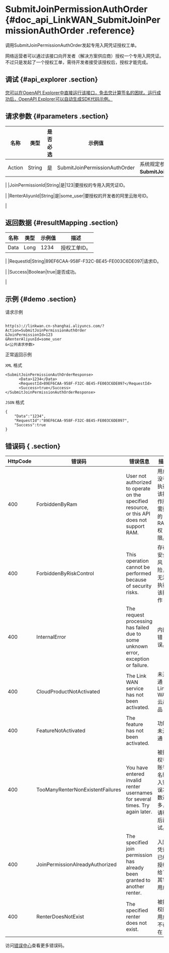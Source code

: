 # SubmitJoinPermissionAuthOrder {#doc_api_LinkWAN_SubmitJoinPermissionAuthOrder .reference}

调用SubmitJoinPermissionAuthOrder发起专用入网凭证授权工单。

网络运营者可以通过该接口向开发者（解决方案供应商）授权一个专用入网凭证。不过只是发起了一个授权工单，需待开发者接受该授权后，授权才能完成。

## 调试 {#api_explorer .section}

[您可以在OpenAPI Explorer中直接运行该接口，免去您计算签名的困扰。运行成功后，OpenAPI Explorer可以自动生成SDK代码示例。](https://api.aliyun.com/#product=LinkWAN&api=SubmitJoinPermissionAuthOrder&type=RPC&version=2018-12-30)

## 请求参数 {#parameters .section}

|名称|类型|是否必选|示例值|描述|
|--|--|----|---|--|
|Action|String|是|SubmitJoinPermissionAuthOrder|系统规定参数。取值：**SubmitJoinPermissionAuthOrder**。

 |
|JoinPermissionId|String|是|123|要授权的专用入网凭证ID。

 |
|RenterAliyunId|String|是|some\_user|要授权的开发者的阿里云账号ID。

 |

## 返回数据 {#resultMapping .section}

|名称|类型|示例值|描述|
|--|--|---|--|
|Data|Long|1234|授权工单ID。

 |
|RequestId|String|89EF6CAA-958F-F32C-BE45-FE003C6DE097|请求ID。

 |
|Success|Boolean|true|是否成功。

 |

## 示例 {#demo .section}

请求示例

``` {#request_demo}

http(s)://linkwan.cn-shanghai.aliyuncs.com/?Action=SubmitJoinPermissionAuthOrder
&JoinPermissionId=123
&RenterAliyunId=some_user
&<公共请求参数>

```

正常返回示例

`XML` 格式

``` {#xml_return_success_demo}
<SubmitJoinPermissionAuthOrderResponse>
      <Data>1234</Data>
      <RequestId>89EF6CAA-958F-F32C-BE45-FE003C6DE097</RequestId>
      <Success>true</Success>
</SubmitJoinPermissionAuthOrderResponse>
```

`JSON` 格式

``` {#json_return_success_demo}
{
	"Data":"1234",
	"RequestId":"89EF6CAA-958F-F32C-BE45-FE003C6DE097",
	"Success":true
}
```

## 错误码 { .section}

|HttpCode|错误码|错误信息|描述|
|--------|---|----|--|
|400|ForbiddenByRam|User not authorized to operate on the specified resource, or this API does not support RAM.|用户没有执行该操作所需要的RAM权限。|
|400|ForbiddenByRiskControl|This operation cannot be performed because of security risks.|存在安全风险，无法执行该操作|
|400|InternalError|The request processing has failed due to some unknown error, exception or failure.|内部错误。|
|400|CloudProductNotActivated|The Link WAN service has not been activated.|未开通 Link WAN 云产品|
|400|FeatureNotActivated|The feature has not been activated.|功能未开通|
|400|TooManyRenterNonExistentFailures|You have entered invalid renter usernames for several times. Try again later.|被授权者账号名输入错误次数过多，请稍后再试。|
|400|JoinPermissionAlreadyAuthorized|The specified join permission has already been granted to another renter.|入网凭证已经授权给了其它用户|
|400|RenterDoesNotExist|The specified renter does not exist.|被授权的用户不存在|

访问[错误中心](https://error-center.aliyun.com/status/product/LinkWAN)查看更多错误码。

